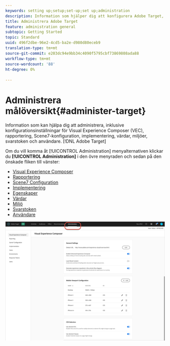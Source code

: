 ```yaml
---
keywords: setting up;setup;set-up;set up;administration
description: Information som hjälper dig att konfigurera Adobe Target, inklusive inställningar, implementering, användarhantering, egenskaper, Scene7-konfiguration, värdhantering och svarstoken.
title: Administrera Adobe Target
feature: administration general
subtopic: Getting Started
topic: Standard
uuid: 496f2dbe-96e2-4cd5-ba2e-d980d80eceb9
translation-type: tm+mt
source-git-commit: e203dc94e9bb34c4090f5795cbf73869808ada88
workflow-type: tm+mt
source-wordcount: '88'
ht-degree: 0%

---
```



# Administrera målöversikt{#administer-target}

Information som kan hjälpa dig att administrera, inklusive konfigurationsinställningar för Visual Experience Composer (VEC), rapportering, Scene7-konfiguration, implementering, värdar, miljöer, svarstoken och användare. [!DNL Adobe Target]

Om du vill komma åt [!UICONTROL Administration] menyalternativen klickar du **[!UICONTROL Administration]** i den övre menyraden och sedan på den önskade fliken till vänster:

* [Visual Experience Composer](/help/administrating-target/visual-experience-composer-set-up.md)
* [Rapportering](/help/administrating-target/reporting.md)
* [Scene7 Configuration](/help/administrating-target/scene7-settings.md)
* [Implementering](/help/c-implementing-target/implementing-target.md)
* [Egenskaper](/help/administrating-target/c-user-management/property-channel/property-channel.md)
* [Värdar](/help/administrating-target/hosts.md)
* [Miljö](/help/administrating-target/environments.md)
* [Svarstoken](/help/administrating-target/response-tokens.md)
* [Användare](/help/administrating-target/c-user-management/user-management.md)

![Adobe Target Administration-menyn](/help/administrating-target/assets/administration.png)